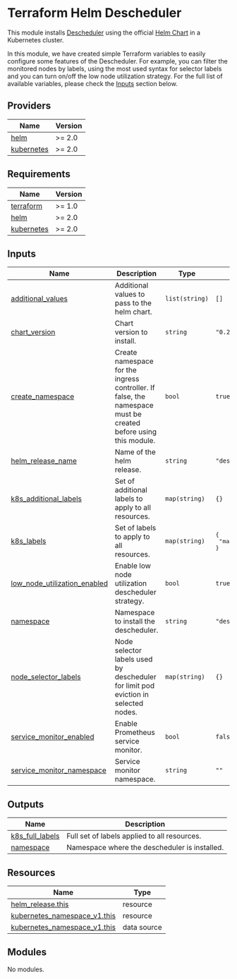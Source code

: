 # Terraform Helm Descheduler

This module installs [Descheduler](https://github.com/kubernetes-sigs/descheduler/) using the official [Helm Chart](https://github.com/kubernetes-sigs/descheduler/tree/master/charts/descheduler) in a Kubernetes cluster.

In this module, we have created simple Terraform variables to easily configure some features of the Descheduler. For example, you can filter the monitored nodes by labels, using the most used syntax for selector labels and you can turn on/off the low node utilization strategy. For the full list of available variables, please check the [Inputs](#inputs) section below.

<!-- BEGIN_TF_DOCS -->
## Providers

| Name | Version |
|------|---------|
| <a name="provider_helm"></a> [helm](#provider\_helm) | >= 2.0 |
| <a name="provider_kubernetes"></a> [kubernetes](#provider\_kubernetes) | >= 2.0 |

## Requirements

| Name | Version |
|------|---------|
| <a name="requirement_terraform"></a> [terraform](#requirement\_terraform) | >= 1.0 |
| <a name="requirement_helm"></a> [helm](#requirement\_helm) | >= 2.0 |
| <a name="requirement_kubernetes"></a> [kubernetes](#requirement\_kubernetes) | >= 2.0 |

## Inputs

| Name | Description | Type | Default | Required |
|------|-------------|------|---------|:--------:|
| <a name="input_additional_values"></a> [additional\_values](#input\_additional\_values) | Additional values to pass to the helm chart. | `list(string)` | `[]` | no |
| <a name="input_chart_version"></a> [chart\_version](#input\_chart\_version) | Chart version to install. | `string` | `"0.29.0"` | no |
| <a name="input_create_namespace"></a> [create\_namespace](#input\_create\_namespace) | Create namespace for the ingress controller. If false, the namespace must be created before using this module. | `bool` | `true` | no |
| <a name="input_helm_release_name"></a> [helm\_release\_name](#input\_helm\_release\_name) | Name of the helm release. | `string` | `"descheduler"` | no |
| <a name="input_k8s_additional_labels"></a> [k8s\_additional\_labels](#input\_k8s\_additional\_labels) | Set of additional labels to apply to all resources. | `map(string)` | `{}` | no |
| <a name="input_k8s_labels"></a> [k8s\_labels](#input\_k8s\_labels) | Set of labels to apply to all resources. | `map(string)` | <pre>{<br>  "managed-by": "terraform"<br>}</pre> | no |
| <a name="input_low_node_utilization_enabled"></a> [low\_node\_utilization\_enabled](#input\_low\_node\_utilization\_enabled) | Enable low node utilization descheduler strategy. | `bool` | `true` | no |
| <a name="input_namespace"></a> [namespace](#input\_namespace) | Namespace to install the descheduler. | `string` | `"descheduler"` | no |
| <a name="input_node_selector_labels"></a> [node\_selector\_labels](#input\_node\_selector\_labels) | Node selector labels used by descheduler for limit pod eviction in selected nodes. | `map(string)` | `{}` | no |
| <a name="input_service_monitor_enabled"></a> [service\_monitor\_enabled](#input\_service\_monitor\_enabled) | Enable Prometheus service monitor. | `bool` | `false` | no |
| <a name="input_service_monitor_namespace"></a> [service\_monitor\_namespace](#input\_service\_monitor\_namespace) | Service monitor namespace. | `string` | `""` | no |

## Outputs

| Name | Description |
|------|-------------|
| <a name="output_k8s_full_labels"></a> [k8s\_full\_labels](#output\_k8s\_full\_labels) | Full set of labels applied to all resources. |
| <a name="output_namespace"></a> [namespace](#output\_namespace) | Namespace where the descheduler is installed. |

## Resources

| Name | Type |
|------|------|
| [helm_release.this](https://registry.terraform.io/providers/hashicorp/helm/latest/docs/resources/release) | resource |
| [kubernetes_namespace_v1.this](https://registry.terraform.io/providers/hashicorp/kubernetes/latest/docs/resources/namespace_v1) | resource |
| [kubernetes_namespace_v1.this](https://registry.terraform.io/providers/hashicorp/kubernetes/latest/docs/data-sources/namespace_v1) | data source |

## Modules

No modules.


<!-- END_TF_DOCS -->
